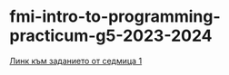 # fmi-intro-to-programming-practicum-g5-2023-2024

[Линк към заданието от седмица 1](https://classroom.github.com/a/cKQrJJYP)